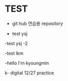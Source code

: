 # TEST

- git hub 연습용 repository

- test ysj

-test ysj -2 

-test lkm

-hello I'm kyoungmin

k- digital 12/27 practice